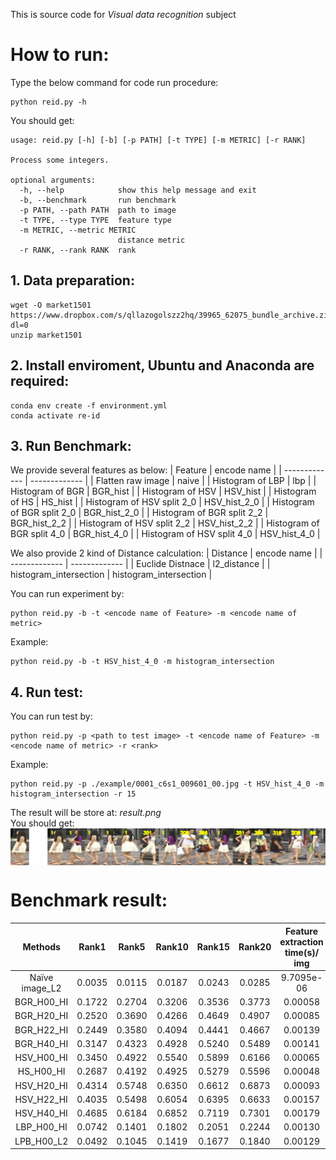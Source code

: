 This is source code for *Visual data recognition* subject

# How to run:
Type the below command for code run procedure:
```
python reid.py -h
```
You should get:
```
usage: reid.py [-h] [-b] [-p PATH] [-t TYPE] [-m METRIC] [-r RANK]

Process some integers.

optional arguments:
  -h, --help            show this help message and exit
  -b, --benchmark       run benchmark
  -p PATH, --path PATH  path to image
  -t TYPE, --type TYPE  feature type
  -m METRIC, --metric METRIC
                        distance metric
  -r RANK, --rank RANK  rank
```
## 1. Data preparation:
```
wget -O market1501 https://www.dropbox.com/s/qllazogolszz2hq/39965_62075_bundle_archive.zip?dl=0
unzip market1501
```
## 2. Install enviroment, Ubuntu and Anaconda are required:
```
conda env create -f environment.yml
conda activate re-id
```
## 3. Run Benchmark:
We provide several features as below:
| Feature  | encode name |
| ------------- | ------------- |
| Flatten raw image  | naive  |
| Histogram of LBP | lbp  |
| Histogram of BGR  | BGR_hist  |
| Histogram of HSV | HSV_hist  |
| Histogram of HS  | HS_hist  |
| Histogram of HSV split 2_0 | HSV_hist_2_0  |
| Histogram of BGR split 2_0  | BGR_hist_2_0  |
| Histogram of BGR split 2_2  | BGR_hist_2_2  |
| Histogram of HSV split 2_2   | HSV_hist_2_2  |
| Histogram of BGR split 4_0   | BGR_hist_4_0  |
| Histogram of HSV split 4_0   | HSV_hist_4_0  |

We also provide 2 kind of Distance calculation:
| Distance  | encode name |
| ------------- | ------------- |
| Euclide Distnace  | l2_distance  |
| histogram_intersection | histogram_intersection  |

You can run experiment by:
```
python reid.py -b -t <encode name of Feature> -m <encode name of metric>
```
Example:
```
python reid.py -b -t HSV_hist_4_0 -m histogram_intersection
```
## 4. Run test:
You can run test by:
```
python reid.py -p <path to test image> -t <encode name of Feature> -m <encode name of metric> -r <rank>
```
Example:
```
python reid.py -p ./example/0001_c6s1_009601_00.jpg -t HSV_hist_4_0 -m histogram_intersection -r 15
```
The result will be store at: *result.png*\
You should get:
<img align="center" src="./example/result.png">

# Benchmark result:
|     Methods    |  Rank1 |  Rank5 | Rank10 | Rank15 | Rank20 | Feature extraction time(s)/ img  | Feature comparation time (s)/img |
|:--------------:|:------:|:------:|:------:|:------:|:------:|:--------------------------------:|:--------------------------------:|
| Naïve image_L2 | 0.0035 | 0.0115 | 0.0187 | 0.0243 | 0.0285 |            9.7095e-06            |              0.9008              |
|   BGR_H00_HI   | 0.1722 | 0.2704 | 0.3206 | 0.3536 | 0.3773 |              0.00058             |              0.4577              |
|   BGR_H20_HI   | 0.2520 | 0.3690 | 0.4266 | 0.4649 | 0.4907 |              0.00085             |              0.4992              |
|   BGR_H22_HI   | 0.2449 | 0.3580 | 0.4094 | 0.4441 | 0.4667 |              0.00139             |              0.5971              |
|   BGR_H40_HI   | 0.3147 | 0.4323 | 0.4928 | 0.5240 | 0.5489 |              0.00141             |              0.5963              |
|   HSV_H00_HI   | 0.3450 | 0.4922 | 0.5540 | 0.5899 | 0.6166 |              0.00065             |              0.4729              |
|    HS_H00_HI   | 0.2687 | 0.4192 | 0.4925 | 0.5279 | 0.5596 |              0.00048             |              0.4483              |
|   HSV_H20_HI   | 0.4314 | 0.5748 | 0.6350 | 0.6612 | 0.6873 |              0.00093             |              0.51549             |
|   HSV_H22_HI   | 0.4035 | 0.5498 | 0.6054 | 0.6395 | 0.6633 |              0.00157             |              0.63320             |
|   HSV_H40_HI   | 0.4685 | 0.6184 | 0.6852 | 0.7119 | 0.7301 |              0.00179             |              0.72152             |
|   LBP_H00_HI   | 0.0742 | 0.1401 | 0.1802 | 0.2051 | 0.2244 |              0.00130             |              0.43157             |
|   LPB_H00_L2   | 0.0492 | 0.1045 | 0.1419 | 0.1677 | 0.1840 |              0.00129             |              0.16462             |
